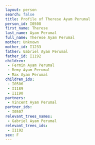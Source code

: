 ```yaml
---
layout: person
search: false
title: Profile of Therese Ayam Perumal
person_id: I0508
first_name: Therese
last_name: Ayam Perumal
full_name: Therese Ayam Perumal
mother: Unknown
mother_id: I1233
father: Gabriel Ayam Perumal
father_id: I1192
children:
 - Fermin Ayam Perumal
 - Remy Ayam Perumal
 - Max Ayam Perumal
children_ids:
 - I0506
 - I1189
 - I1190
partners:
 - Vincent Ayam Perumal
partner_ids:
 - I0507
relevant_trees_names:
 - Gabriel Ayam Perumal
relevant_trees_ids:
 - I1192
sex: F
---
```


